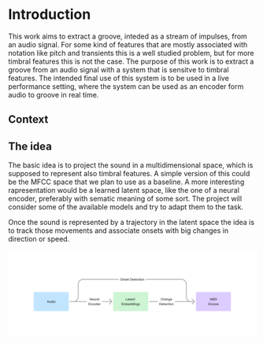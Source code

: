 # Introduction

This work aims to extract a groove, inteded as a stream of impulses, from an audio signal. For some kind of features that are mostly associated with notation like pitch and transients this is a well studied problem, but for more timbral features this is not the case. The purpose of this work is to extract a groove from an audio signal with a system that is sensitve to timbral features.
The intended final use of this system is to be used in a live performance setting, where the system can be used as an encoder form audio to groove in real time.

## Context

## The idea

The basic idea is to project the sound in a multidimensional space, which is supposed to represent also timbral features. A simple version of this could be the MFCC space that we plan to use as a baseline. A more interesting rapresentation would be a learned latent space, like the one of a neural encoder, preferably with sematic meaning of some sort. The project will consider some of the available models and try to adapt them to the task.

Once the sound is represented by a trajectory in the latent space the idea is to track those movements and associate onsets with big changes in direction or speed. 

![Diagram](/images/basic-overview-diagram.png)